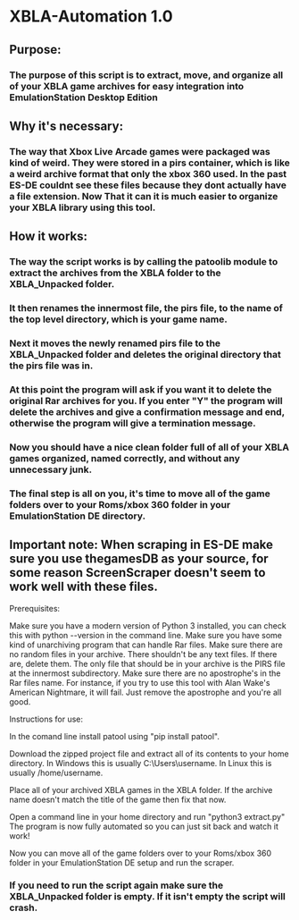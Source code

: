 # XBLA-Automation 1.0

## Purpose:
### The purpose of this script is to extract, move, and organize all of your XBLA game archives for easy integration into EmulationStation Desktop Edition

## Why it's necessary:
### The way that Xbox Live Arcade games were packaged was kind of weird. They were stored in a pirs container, which is like a weird archive format that only the xbox 360 used. In the past ES-DE couldnt see these files because they dont actually have a file extension. Now That it can it is much easier to organize your XBLA library using this tool.

## How it works:
### The way the script works is by calling the patoolib module to extract the archives from the XBLA folder to the XBLA_Unpacked folder.
### It then renames the innermost file, the pirs file, to the name of the top level directory, which is your game name.
### Next it moves the newly renamed pirs file to the XBLA_Unpacked folder and deletes the original directory that the pirs file was in.
### At this point the program will ask if you want it to delete the original Rar archives for you. If you enter "Y" the program will delete the archives and give a confirmation message and end, otherwise the program will give a termination message.
### Now you should have a nice clean folder full of all of your XBLA games organized, named correctly, and without any unnecessary junk.
### The final step is all on you, it's time to move all of the game folders over to your Roms/xbox 360 folder in your EmulationStation DE directory.

## Important note: When scraping in ES-DE make sure you use thegamesDB as your source, for some reason ScreenScraper doesn't seem to work well with these files.



Prerequisites:

Make sure you have a modern version of Python 3 installed, you can check this with python --version in the command line.
Make sure you have some kind of unarchiving program that can handle Rar files.
Make sure there are no random files in your archive. There shouldn't be any text files. If there are, delete them. The only file that should be in your archive is the PIRS file at the innermost subdirectory.
Make sure there are no apostrophe's in the Rar files name. For instance, if you try to use this tool with Alan Wake's American Nightmare, it will fail. Just remove the apostrophe and you're all good.

Instructions for use:

In the comand line install patool using "pip install patool".

Download the zipped project file and extract all of its contents to your home directory.
In Windows this is usually C:\Users\username.
In Linux this is usually /home/username.

Place all of your archived XBLA games in the XBLA folder.
If the archive name doesn't match the title of the game then fix that now.

Open a command line in your home directory and run "python3 extract.py"
The program is now fully automated so you can just sit back and watch it work!

Now you can move all of the game folders over to your Roms/xbox 360 folder in your EmulationStation DE setup and run the scraper.

### If you need to run the script again make sure the XBLA_Unpacked folder is empty. If it isn't empty the script will crash.

